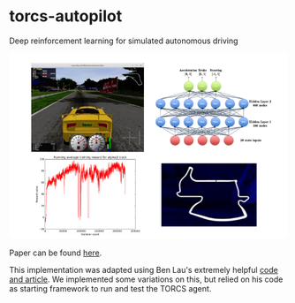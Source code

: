 # torcs-autopilot

Deep reinforcement learning for simulated autonomous driving

![](torcs-autopilot.jpeg)

Paper can be found [here](http://cs229.stanford.edu/proj2016/report/Ganesh-Charalel-DasSarma-Xu-DeepReinforcementLearningForSimulatedAutonomousDriving-report.pdf).

This implementation was adapted using Ben Lau's extremely helpful [code and article](https://yanpanlau.github.io/2016/10/11/Torcs-Keras.html).  We implemented some variations on this, but relied on his code as starting framework to run and test the TORCS agent.
